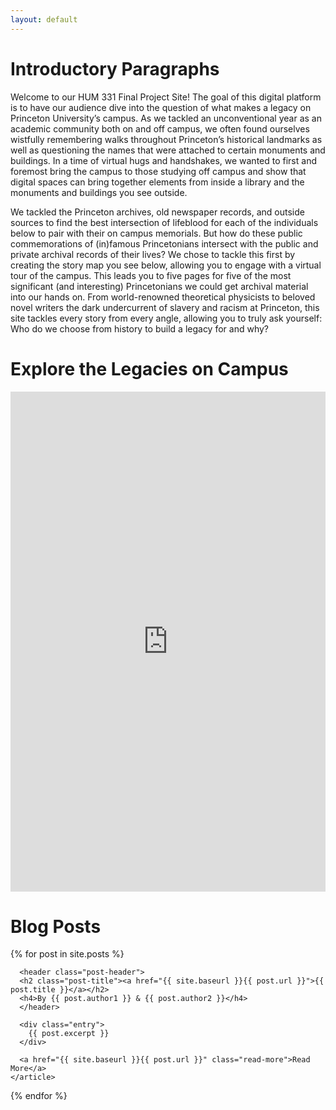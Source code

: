 ```yaml
---
layout: default
---
```


# Introductory Paragraphs #
Welcome to our HUM 331 Final Project Site! The goal of this digital platform is to have our audience dive into the question of what makes a legacy on Princeton University’s campus. As we tackled an unconventional year as an academic community both on and off campus, we often found ourselves wistfully remembering walks throughout Princeton’s historical landmarks as well as questioning the names that were attached to certain monuments and buildings. In a time of virtual hugs and handshakes, we wanted to first and foremost bring the campus to those studying off campus and show that digital spaces can bring together elements from inside a library and the monuments and buildings you see outside.

We tackled the Princeton archives, old newspaper records, and outside sources to find the best intersection of lifeblood for each of the individuals below to pair with their on campus memorials. But how do these public commemorations of (in)famous Princetonians intersect with the public and private archival records of their lives? We chose to tackle this first by creating the story map you see below, allowing you to engage with a virtual tour of the campus. This leads you to five pages for five of the most significant (and interesting) Princetonians we could get archival material into our hands on. From world-renowned theoretical physicists to beloved novel writers the dark undercurrent of slavery and racism at Princeton, this site tackles every story from every angle, allowing you to truly ask yourself: Who do we choose from history to build a legacy for and why?

# Explore the Legacies on Campus #
<iframe src="https://uploads.knightlab.com/storymapjs/c8110923c34d5ea5480530eebcafc33c/princeton-lives-and-legacies/index.html" frameborder="0" width="100%" height="800"></iframe>

# Blog Posts #
<div class="posts">
  {% for post in site.posts %}
    <article class="post">

      <header class="post-header">
      <h2 class="post-title"><a href="{{ site.baseurl }}{{ post.url }}">{{ post.title }}</a></h2>
      <h4>By {{ post.author1 }} & {{ post.author2 }}</h4>
      </header>

      <div class="entry">
        {{ post.excerpt }}
      </div>

      <a href="{{ site.baseurl }}{{ post.url }}" class="read-more">Read More</a>
    </article>
  {% endfor %}
</div>

